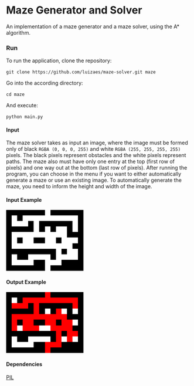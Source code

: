 # Maze Generator and Solver
An implementation of a maze generator and a maze solver, using the A* algorithm.

### Run
To run the application, clone the repository:
```
git clone https://github.com/luizaes/maze-solver.git maze 
```
Go into the according directory:
```
cd maze
```
And execute:
```
python main.py
```

#### Input
The maze solver takes as input an image, where the image must be formed only of black `RGBA (0, 0, 0, 255)` and white `RGBA (255, 255, 255, 255)` pixels. The black pixels represent obstacles and the white pixels represent paths.
The maze also must have only one entry at the top (first row of pixels) and one way out at the bottom (last row of pixels).
After running the program, you can choose in the menu if you want to either automatically generate a maze or use an existing image.
To automatically generate the maze, you need to inform the height and width of the image.

#### Input Example
![Input image](mazeInputExampleResized.png)
#### Output Example
![Output image](mazeOutputExampleResized.png)

#### Dependencies
[PIL](http://www.pythonware.com/products/pil/)

